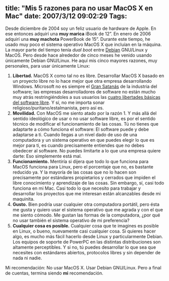 title: "Mis 5 razones para no usar MacOS X en Mac"
date: 2007/3/12 09:02:29
Tags: 
---
<p>Desde diciembre de 2004 soy un feliz usuario de hardware de Apple. En ese entonces adquirí una <strong>muy marica</strong> iBook de 12&#8221;. En enero de 2006 adquirí una <strong>muy machota</strong> PowerBook de 15&#8221;. Durante este tiempo, he usado muy poco el sistema operativo MacOS X que incluían en la máquina. La mayor parte del tiempo tenía <em>dual boot</em> entre <a href="http://www.debian.org" target="_blank">Debian</a> GNU/Linux y MacOS. Pero desde hace alrededor de cinco meses he venido usando únicamente Debian GNU/Linux. He aquí mis cinco mayores razones, muy personales, para usar únicamente Linux:
</p>
<ol>
<li>
<strong>Libertad.</strong> MacOS X como tal no es libre. Desarrollar MacOS X basado en un proyecto libre no lo hace mejor que otra empresa desarrollando Windows. Microsoft no es siempre el <a href="http://www.gnu.org/philosophy/microsoft.html" target="_blank">Gran Satanás</a> de la industria del software; las empresas desarrolladores de software no están mucho muy atrás restringiéndoles a sus usuarios las <a href="http://en.wikipedia.org/wiki/The_Free_Software_Definition#The_definition" target="_blank">cuatro libertades básicas del software libre</a>. Y sí, no me importa sonar religioso/puritano/estalmanista, pero así es.</li>
<li>
<strong>Movilidad.</strong> Con MacOS me siento atado por la razón 1. Y más allá del sentido ideológico de usar o no usar software libre, es por el sentido técnico de modificar el funcionamiento de las cosas. Tú no tienes que adaptarte a cómo funciona el software: El software puede y debe adaptarse a ti. Cuando llegas a un nivel dado de uso de una computadora y un sistema operativo en que puedes elegir lo que es mejor para ti, es cuando precisamente entiendes que no debes obedecer al software. No puedes limitarte a lo que una empresa quiere darte: Eso simplemente está mal.</li>
<li>
<strong>Funcionamiento.</strong> Mentiría si dijera que todo lo que funciona para MacOS funciona para Linux, pero el porcentaje que no, es bastante reducido ya. Y la mayoría de las cosas que no lo hacen son precisamente por estándares propietarios y cerrados que impiden el libre conocimiento y aprendizaje de las cosas. Sin embargo, sí, casi todo funciona en mi Mac. Casi todo lo que necesito para trabajar y desarrollar los proyectos que me interesan están alcanzables desde mi maquinita.</li>
<li>
<strong>Gusto.</strong> Bien podría usar cualquier otra computadora portátil, pero ésta me gusta y quiero usar el sistema operativo que me agrada y con el que me siento cómodo. Me gustan las formas de la computadora, ¿por qué no usar también el sistema operativo de mi preferencia?</li>
<li>
<strong>Cualquier cosa es posible.</strong> Cualquier cosa que te imagines es posible en Linux, o bueno, nuevamente casi cualquier cosa. Si quieres hacer algo, es mucho más fácil hacerlo desde Linux y particularmente Debian. Los equipos de soporte de PowerPC en las distintas distribuciones son altamente perceptibles. Y si no, tú puedes desarrollar lo que sea que necesites con estándares abiertos, protocolos libres y sin depender de nada ni nadie.</li>
</ol>
<p>
Mi recomendación: No usar MacOS X. Usar Debian GNU/Linux. Pero a final de cuentas, termina siendo <strong>mi</strong> recomendación. </p>
